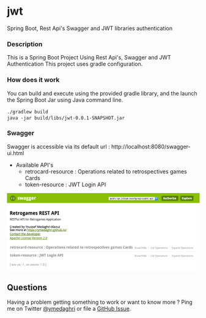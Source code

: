 # jwt
Spring Boot, Rest Api's Swagger and JWT libraries authentication 

### Description
This is a Spring Boot Project Using Rest Api's, Swagger and JWT Authentication
This project uses gradle configuration.

### How does it work
You can build and execute using the provided gradle library, and the launch the Spring Boot Jar using Java command line.
```
./gradlew build
java -jar build/libs/jwt-0.0.1-SNAPSHOT.jar
```

### Swagger
Swagger is accessible via its default url : http://localhost:8080/swagger-ui.html

* Available API's
  * retrocard-resource : Operations related to retrospectives games Cards
  * token-resource : JWT Login API

![Screenshot](readme_resources/swagger_1.png)

## Questions

Having a problem getting something to work or want to know more ? Ping me on Twitter [@ymedaghri](https://twitter.com/ymedaghri) or file a [GitHub Issue](https://github.com/ymedaghri/jwt/issues/new).
